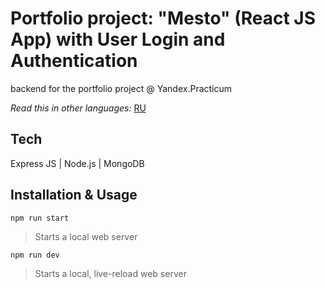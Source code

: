 # Portfolio project: "Mesto" (React JS App) with User Login and Authentication

backend for the portfolio project @ Yandex.Practicum

*Read this in other languages:* [RU](https://github.com/naumch1k/react-mesto-api-full/blob/main/backend/README.RU.md)

## Tech
Express JS | Node.js | MongoDB

## Installation & Usage

`npm run start`

> Starts a local web server

`npm run dev`

> Starts a local, live-reload web server
